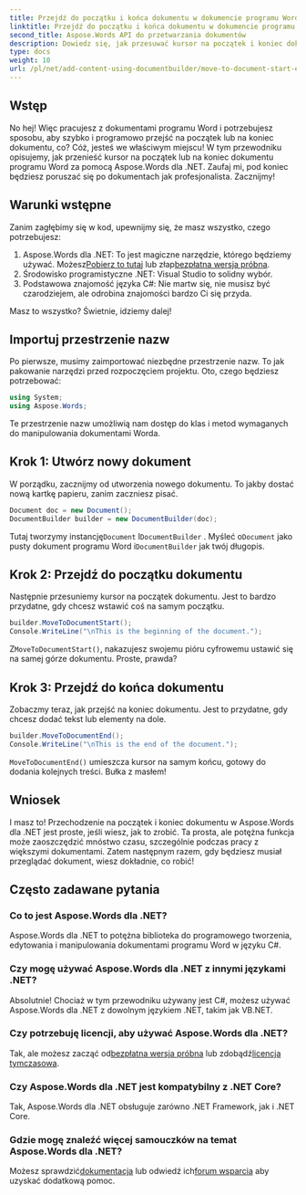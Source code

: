 ```yaml
---
title: Przejdź do początku i końca dokumentu w dokumencie programu Word
linktitle: Przejdź do początku i końca dokumentu w dokumencie programu Word
second_title: Aspose.Words API do przetwarzania dokumentów
description: Dowiedz się, jak przesuwać kursor na początek i koniec dokumentu programu Word przy użyciu Aspose.Words dla .NET. Obszerny przewodnik z instrukcjami krok po kroku i przykładami.
type: docs
weight: 10
url: /pl/net/add-content-using-documentbuilder/move-to-document-start-end/
---
```

## Wstęp

No hej! Więc pracujesz z dokumentami programu Word i potrzebujesz sposobu, aby szybko i programowo przejść na początek lub na koniec dokumentu, co? Cóż, jesteś we właściwym miejscu! W tym przewodniku opisujemy, jak przenieść kursor na początek lub na koniec dokumentu programu Word za pomocą Aspose.Words dla .NET. Zaufaj mi, pod koniec będziesz poruszać się po dokumentach jak profesjonalista. Zacznijmy!

## Warunki wstępne

Zanim zagłębimy się w kod, upewnijmy się, że masz wszystko, czego potrzebujesz:

1.  Aspose.Words dla .NET: To jest magiczne narzędzie, którego będziemy używać. Możesz[Pobierz to tutaj](https://releases.aspose.com/words/net/) lub złap[bezpłatna wersja próbna](https://releases.aspose.com/).
2. Środowisko programistyczne .NET: Visual Studio to solidny wybór.
3. Podstawowa znajomość języka C#: Nie martw się, nie musisz być czarodziejem, ale odrobina znajomości bardzo Ci się przyda.

Masz to wszystko? Świetnie, idziemy dalej!

## Importuj przestrzenie nazw

Po pierwsze, musimy zaimportować niezbędne przestrzenie nazw. To jak pakowanie narzędzi przed rozpoczęciem projektu. Oto, czego będziesz potrzebować:

```csharp
using System;
using Aspose.Words;
```

Te przestrzenie nazw umożliwią nam dostęp do klas i metod wymaganych do manipulowania dokumentami Worda.

## Krok 1: Utwórz nowy dokument

W porządku, zacznijmy od utworzenia nowego dokumentu. To jakby dostać nową kartkę papieru, zanim zaczniesz pisać.

```csharp
Document doc = new Document();
DocumentBuilder builder = new DocumentBuilder(doc);
```

 Tutaj tworzymy instancję`Document` I`DocumentBuilder` . Myśleć o`Document` jako pusty dokument programu Word i`DocumentBuilder` jak twój długopis.

## Krok 2: Przejdź do początku dokumentu

Następnie przesuniemy kursor na początek dokumentu. Jest to bardzo przydatne, gdy chcesz wstawić coś na samym początku.

```csharp
builder.MoveToDocumentStart();
Console.WriteLine("\nThis is the beginning of the document.");
```

 Z`MoveToDocumentStart()`, nakazujesz swojemu pióru cyfrowemu ustawić się na samej górze dokumentu. Proste, prawda?

## Krok 3: Przejdź do końca dokumentu

Zobaczmy teraz, jak przejść na koniec dokumentu. Jest to przydatne, gdy chcesz dodać tekst lub elementy na dole.

```csharp
builder.MoveToDocumentEnd();
Console.WriteLine("\nThis is the end of the document.");
```

`MoveToDocumentEnd()` umieszcza kursor na samym końcu, gotowy do dodania kolejnych treści. Bułka z masłem!

## Wniosek

I masz to! Przechodzenie na początek i koniec dokumentu w Aspose.Words dla .NET jest proste, jeśli wiesz, jak to zrobić. Ta prosta, ale potężna funkcja może zaoszczędzić mnóstwo czasu, szczególnie podczas pracy z większymi dokumentami. Zatem następnym razem, gdy będziesz musiał przeglądać dokument, wiesz dokładnie, co robić!

## Często zadawane pytania

### Co to jest Aspose.Words dla .NET?  
Aspose.Words dla .NET to potężna biblioteka do programowego tworzenia, edytowania i manipulowania dokumentami programu Word w języku C#.

### Czy mogę używać Aspose.Words dla .NET z innymi językami .NET?  
Absolutnie! Chociaż w tym przewodniku używany jest C#, możesz używać Aspose.Words dla .NET z dowolnym językiem .NET, takim jak VB.NET.

### Czy potrzebuję licencji, aby używać Aspose.Words dla .NET?  
 Tak, ale możesz zacząć od[bezpłatna wersja próbna](https://releases.aspose.com/) lub zdobądź[licencja tymczasowa](https://purchase.aspose.com/temporary-license/).

### Czy Aspose.Words dla .NET jest kompatybilny z .NET Core?  
Tak, Aspose.Words dla .NET obsługuje zarówno .NET Framework, jak i .NET Core.

### Gdzie mogę znaleźć więcej samouczków na temat Aspose.Words dla .NET?  
Możesz sprawdzić[dokumentacja](https://reference.aspose.com/words/net/) lub odwiedź ich[forum wsparcia](https://forum.aspose.com/c/words/8) aby uzyskać dodatkową pomoc.
